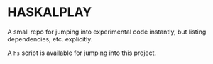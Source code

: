 # HASKALPLAY

A small repo for jumping into experimental code instantly, but listing dependencies, etc. explicitly.

A `hs` script is available for jumping into this project.
